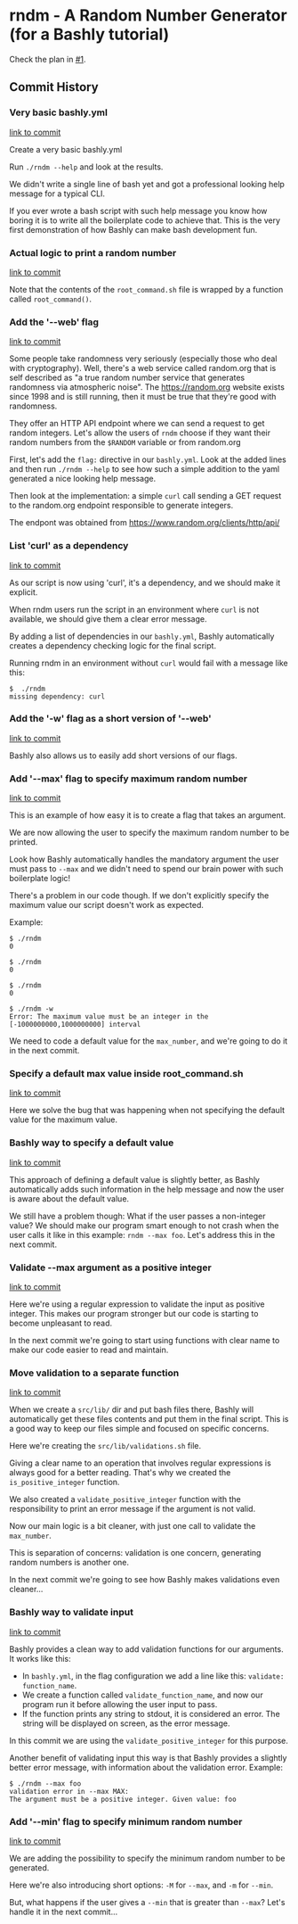 # rndm - A Random Number Generator (for a Bashly tutorial)

Check the plan in [#1](https://github.com/meleu/rndm/issues/1).

## Commit History

### Very basic bashly.yml

[link to commit](https://github.com/meleu/rndm/commit/ae718c1434bbf2e1fe95bde8b570f7c125b87718)

Create a very basic bashly.yml

Run `./rndm --help` and look at the results.

We didn't write a single line of bash yet and got a professional looking
help message for a typical CLI.

If you ever wrote a bash script with such help message you know how
boring it is to write all the boilerplate code to achieve that. This is
the very first demonstration of how Bashly can make bash development
fun.

### Actual logic to print a random number

[link to commit](https://github.com/meleu/rndm/commit/54a1b81001628b90b2153884a5cd0dd3fa2e0e2c)

Note that the contents of the `root_command.sh` file is wrapped by a
function called `root_command()`.

### Add the '--web' flag

[link to commit](https://github.com/meleu/rndm/commit/bd4cfd0ef637570dc2e3649b9be7b28d1a4fdda7)

Some people take randomness very seriously (especially those who deal
with cryptography). Well, there's a web service called random.org that
is self described as "a true random number service that generates
randomness via atmospheric noise". The <https://random.org> website exists
since 1998 and is still running, then it must be true that they're good
with randomness.

They offer an HTTP API endpoint where we can send a request to get
random integers. Let's allow the users of `rndm` choose if they want
their random numbers from the `$RANDOM` variable or from random.org

First, let's add the `flag:` directive in our `bashly.yml`. Look at the
added lines and then run `./rndm --help` to see how such a simple
addition to the yaml generated a nice looking help message.

Then look at the implementation: a simple `curl` call sending a GET
request to the random.org endpoint responsible to generate integers.

The endpont was obtained from <https://www.random.org/clients/http/api/>

### List 'curl' as a dependency

[link to commit](https://github.com/meleu/rndm/commit/52675b7558b2f955582eb1ab8989211b526625ad)

As our script is now using 'curl', it's a dependency, and we should make
it explicit.

When rndm users run the script in an environment where `curl` is not
available, we should give them a clear error message.

By adding a list of dependencies in our `bashly.yml`, Bashly
automatically creates a dependency checking logic for the final script.

Running rndm in an environment without `curl` would fail with a message
like this:

```
$  ./rndm
missing dependency: curl
```

### Add the '-w' flag as a short version of '--web'

[link to commit](https://github.com/meleu/rndm/commit/b83cbce29daa4ccb567f6196d26419427e0592c7)

Bashly also allows us to easily add short versions of our flags.

### Add '--max' flag to specify maximum random number

[link to commit](https://github.com/meleu/rndm/commit/5c2e76aabff1a20cf076a4cb8323ab161da8ce94)

This is an example of how easy it is to create a flag that takes an
argument.

We are now allowing the user to specify the maximum random number to be
printed.

Look how Bashly automatically handles the mandatory argument the user
must pass to `--max` and we didn't need to spend our brain power with
such boilerplate logic!

There's a problem in our code though. If we don't explicitly specify the
maximum value our script doesn't work as expected.

Example:

```
$ ./rndm
0

$ ./rndm
0

$ ./rndm
0

$ ./rndm -w
Error: The maximum value must be an integer in the
[-1000000000,1000000000] interval
```

We need to code a default value for the `max_number`, and we're going to
do it in the next commit.

### Specify a default max value inside root_command.sh

[link to commit](https://github.com/meleu/rndm/commit/a3f39d8978ee066d292616d815bc6cb63cdc6ac4)

Here we solve the bug that was happening when not specifying the default
value for the maximum value.

### Bashly way to specify a default value

[link to commit](https://github.com/meleu/rndm/commit/fa7545f3fe57b43c2d3e212c939fc691bfca50ca)

This approach of defining a default value is slightly better, as Bashly
automatically adds such information in the help message and now the user
is aware about the default value.

We still have a problem though: What if the user passes a non-integer
value? We should make our program smart enough to not crash when the
user calls it like in this example: `rndm --max foo`. Let's address this
in the next commit.

### Validate --max argument as a positive integer

[link to commit](https://github.com/meleu/rndm/commit/2ae621fa596850c4cb4ac22a5b72305936589804)

Here we're using a regular expression to validate the input as positive
integer. This makes our program stronger but our code is starting to
become unpleasant to read.

In the next commit we're going to start using functions with clear name
to make our code easier to read and maintain.

### Move validation to a separate function

[link to commit](https://github.com/meleu/rndm/commit/ac7ff6df8423bb0ff6b2a56fbf409adb122ab9ec)

When we create a `src/lib/` dir and put bash files there, Bashly will
automatically get these files contents and put them in the final script.
This is a good way to keep our files simple and focused on specific
concerns.

Here we're creating the `src/lib/validations.sh` file.

Giving a clear name to an operation that involves regular expressions is
always good for a better reading. That's why we created the
`is_positive_integer` function.

We also created a `validate_positive_integer` function with the
responsibility to print an error message if the argument is not valid.

Now our main logic is a bit cleaner, with just one call to validate the
`max_number`.

This is separation of concerns: validation is one concern, generating
random numbers is another one.

In the next commit we're going to see how Bashly makes validations even
cleaner...

### Bashly way to validate input

[link to commit](https://github.com/meleu/rndm/commit/c3d89af0d303da9b2e96f13639f65f87982ef60d)

Bashly provides a clean way to add validation functions for our
arguments. It works like this:

- In `bashly.yml`, in the flag configuration we add a line like this:
`validate: function_name`.
- We create a function called `validate_function_name`, and now our
program run it before allowing the user input to pass.
- If the function prints any string to stdout, it is considered an
error. The string will be displayed on screen, as the error message.

In this commit we are using the `validate_positive_integer` for this
purpose.

Another benefit of validating input this way is that Bashly provides a
slightly better error message, with information about the validation
error. Example:

```
$ ./rndm --max foo
validation error in --max MAX:
The argument must be a positive integer. Given value: foo
```

### Add '--min' flag to specify minimum random number

[link to commit](https://github.com/meleu/rndm/commit/c42f2a09a51d0294a448ed6d11ae53e4d347a3d1)

We are adding the possibility to specify the minimum random number to be
generated.

Here we're also introducing short options: `-M` for `--max`, and `-m`
for `--min`.

But, what happens if the user gives a `--min` that is greater than
`--max`? Let's handle it in the next commit...
